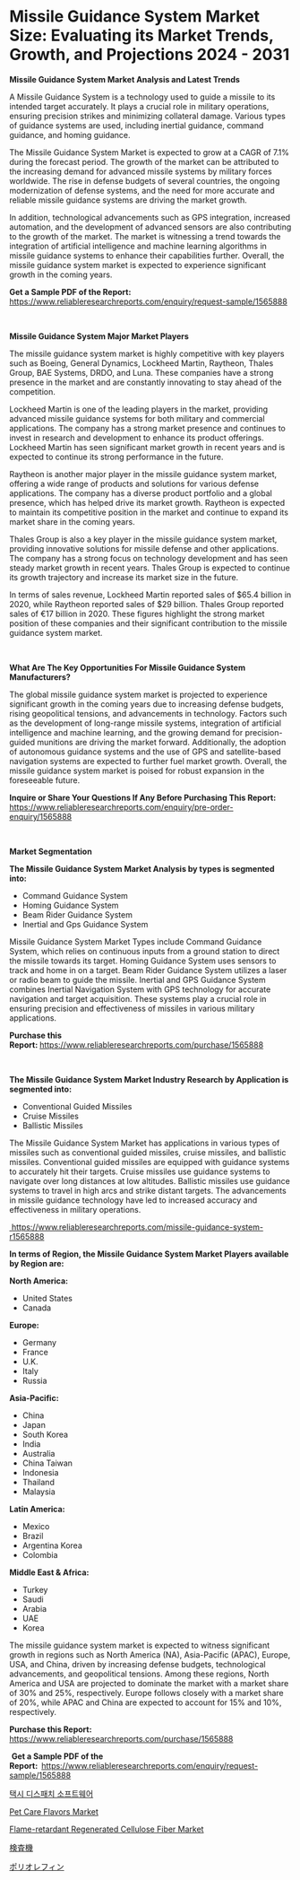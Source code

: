 <p><h1>Missile Guidance System Market Size: Evaluating its Market Trends, Growth, and Projections 2024 - 2031</h1></p><p><strong>Missile Guidance System Market Analysis and Latest Trends</strong></p>
<p><p>A Missile Guidance System is a technology used to guide a missile to its intended target accurately. It plays a crucial role in military operations, ensuring precision strikes and minimizing collateral damage. Various types of guidance systems are used, including inertial guidance, command guidance, and homing guidance.</p><p>The Missile Guidance System Market is expected to grow at a CAGR of 7.1% during the forecast period. The growth of the market can be attributed to the increasing demand for advanced missile systems by military forces worldwide. The rise in defense budgets of several countries, the ongoing modernization of defense systems, and the need for more accurate and reliable missile guidance systems are driving the market growth.</p><p>In addition, technological advancements such as GPS integration, increased automation, and the development of advanced sensors are also contributing to the growth of the market. The market is witnessing a trend towards the integration of artificial intelligence and machine learning algorithms in missile guidance systems to enhance their capabilities further. Overall, the missile guidance system market is expected to experience significant growth in the coming years.</p></p>
<p><strong>Get a Sample PDF of the Report:&nbsp;</strong> <a href="https://www.reliableresearchreports.com/enquiry/request-sample/1565888">https://www.reliableresearchreports.com/enquiry/request-sample/1565888</a></p>
<p>&nbsp;</p>
<p><strong>Missile Guidance System Major Market Players</strong></p>
<p><p>The missile guidance system market is highly competitive with key players such as Boeing, General Dynamics, Lockheed Martin, Raytheon, Thales Group, BAE Systems, DRDO, and Luna. These companies have a strong presence in the market and are constantly innovating to stay ahead of the competition.</p><p>Lockheed Martin is one of the leading players in the market, providing advanced missile guidance systems for both military and commercial applications. The company has a strong market presence and continues to invest in research and development to enhance its product offerings. Lockheed Martin has seen significant market growth in recent years and is expected to continue its strong performance in the future.</p><p>Raytheon is another major player in the missile guidance system market, offering a wide range of products and solutions for various defense applications. The company has a diverse product portfolio and a global presence, which has helped drive its market growth. Raytheon is expected to maintain its competitive position in the market and continue to expand its market share in the coming years.</p><p>Thales Group is also a key player in the missile guidance system market, providing innovative solutions for missile defense and other applications. The company has a strong focus on technology development and has seen steady market growth in recent years. Thales Group is expected to continue its growth trajectory and increase its market size in the future.</p><p>In terms of sales revenue, Lockheed Martin reported sales of $65.4 billion in 2020, while Raytheon reported sales of $29 billion. Thales Group reported sales of €17 billion in 2020. These figures highlight the strong market position of these companies and their significant contribution to the missile guidance system market.</p></p>
<p>&nbsp;</p>
<p><strong>What Are The Key Opportunities For Missile Guidance System Manufacturers?</strong></p>
<p><p>The global missile guidance system market is projected to experience significant growth in the coming years due to increasing defense budgets, rising geopolitical tensions, and advancements in technology. Factors such as the development of long-range missile systems, integration of artificial intelligence and machine learning, and the growing demand for precision-guided munitions are driving the market forward. Additionally, the adoption of autonomous guidance systems and the use of GPS and satellite-based navigation systems are expected to further fuel market growth. Overall, the missile guidance system market is poised for robust expansion in the foreseeable future.</p></p>
<p><strong>Inquire or Share Your Questions If Any Before Purchasing This Report:</strong> <a href="https://www.reliableresearchreports.com/enquiry/pre-order-enquiry/1565888">https://www.reliableresearchreports.com/enquiry/pre-order-enquiry/1565888</a></p>
<p>&nbsp;</p>
<p><strong>Market Segmentation</strong></p>
<p><strong>The Missile Guidance System Market Analysis by types is segmented into:</strong></p>
<p><ul><li>Command Guidance System</li><li>Homing Guidance System</li><li>Beam Rider Guidance System</li><li>Inertial and Gps Guidance System</li></ul></p>
<p><p>Missile Guidance System Market Types include Command Guidance System, which relies on continuous inputs from a ground station to direct the missile towards its target. Homing Guidance System uses sensors to track and home in on a target. Beam Rider Guidance System utilizes a laser or radio beam to guide the missile. Inertial and GPS Guidance System combines Inertial Navigation System with GPS technology for accurate navigation and target acquisition. These systems play a crucial role in ensuring precision and effectiveness of missiles in various military applications.</p></p>
<p><strong>Purchase this Report:&nbsp;</strong><a href="https://www.reliableresearchreports.com/purchase/1565888">https://www.reliableresearchreports.com/purchase/1565888</a></p>
<p>&nbsp;</p>
<p><strong>The Missile Guidance System Market Industry Research by Application is segmented into:</strong></p>
<p><ul><li>Conventional Guided Missiles</li><li>Cruise Missiles</li><li>Ballistic Missiles</li></ul></p>
<p><p>The Missile Guidance System Market has applications in various types of missiles such as conventional guided missiles, cruise missiles, and ballistic missiles. Conventional guided missiles are equipped with guidance systems to accurately hit their targets. Cruise missiles use guidance systems to navigate over long distances at low altitudes. Ballistic missiles use guidance systems to travel in high arcs and strike distant targets. The advancements in missile guidance technology have led to increased accuracy and effectiveness in military operations.</p></p>
<p><a href="https://www.reliableresearchreports.com/missile-guidance-system-r1565888">&nbsp;https://www.reliableresearchreports.com/missile-guidance-system-r1565888</a></p>
<p><strong>In terms of Region, the Missile Guidance System Market Players available by Region are:</strong></p>
<p>
    <p> <strong> North America: </strong>
        <ul>
            <li>United States</li>
            <li>Canada</li>
        </ul>
        </p> 
    <p> <strong> Europe: </strong>
        <ul>
            <li>Germany</li>
            <li>France</li>
            <li>U.K.</li>
            <li>Italy</li>
            <li>Russia</li>
        </ul>
        </p> 
    <p> <strong> Asia-Pacific: </strong>
        <ul>
            <li>China</li>
            <li>Japan</li>
            <li>South Korea</li>
            <li>India</li>
            <li>Australia</li>
            <li>China Taiwan</li>
            <li>Indonesia</li>
            <li>Thailand</li>
            <li>Malaysia</li>
        </ul>
        </p> 
    <p> <strong> Latin America: </strong>
        <ul>
            <li>Mexico</li>
            <li>Brazil</li>
            <li>Argentina Korea</li>
            <li>Colombia</li>
        </ul>
        </p> 
    <p> <strong> Middle East & Africa: </strong>
        <ul>
            <li>Turkey</li>
            <li>Saudi</li>
            <li>Arabia</li>
            <li>UAE</li>
            <li>Korea</li>
        </ul>
    </p>
    </p>
<p><p>The missile guidance system market is expected to witness significant growth in regions such as North America (NA), Asia-Pacific (APAC), Europe, USA, and China, driven by increasing defense budgets, technological advancements, and geopolitical tensions. Among these regions, North America and USA are projected to dominate the market with a market share of 30% and 25%, respectively. Europe follows closely with a market share of 20%, while APAC and China are expected to account for 15% and 10%, respectively.</p></p>
<p><strong>Purchase this Report: </strong><a href="https://www.reliableresearchreports.com/purchase/1565888">https://www.reliableresearchreports.com/purchase/1565888</a></p>
<p>&nbsp;<strong>Get a Sample PDF of the Report:&nbsp;&nbsp;</strong><a href="https://www.reliableresearchreports.com/enquiry/request-sample/1565888">https://www.reliableresearchreports.com/enquiry/request-sample/1565888</a></p>
<p><strong></strong></p>
<p><p><a href="https://github.com/JeromeRtyau89966/Market-Research-Report-List-1/blob/main/340701024873.md">택시 디스패치 소프트웨어</a></p><p><a href="https://www.linkedin.com/pulse/pet-care-flavors-market-size-trends-growth-outlook-forecasted-dermc?trackingId=CYQb1qb9Ep%2FQDQtYq4Zpbw%3D%3D">Pet Care Flavors Market</a></p><p><a href="https://www.linkedin.com/pulse/global-flame-retardant-regenerated-cellulose-fiber-market-alxoe?trackingId=S8opC87j3kHMJhzmJ2SAbg%3D%3D">Flame-retardant Regenerated Cellulose Fiber Market</a></p><p><a href="https://github.com/xemfu2379520/Market-Research-Report-List-1/blob/main/574991126921.md">検査機</a></p><p><a href="https://github.com/AriMuller2009/Market-Research-Report-List-1/blob/main/202824126920.md">ポリオレフィン</a></p></p>